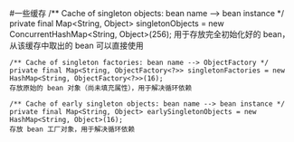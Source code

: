
#一些缓存
    /** Cache of singleton objects: bean name --> bean instance */
    private final Map<String, Object> singletonObjects = new ConcurrentHashMap<String, Object>(256);
    用于存放完全初始化好的 bean，从该缓存中取出的 bean 可以直接使用
    
    /** Cache of singleton factories: bean name --> ObjectFactory */
    private final Map<String, ObjectFactory<?>> singletonFactories = new HashMap<String, ObjectFactory<?>>(16);
    存放原始的 bean 对象（尚未填充属性），用于解决循环依赖
    
    /** Cache of early singleton objects: bean name --> bean instance */
    private final Map<String, Object> earlySingletonObjects = new HashMap<String, Object>(16);
    存放 bean 工厂对象，用于解决循环依赖
    